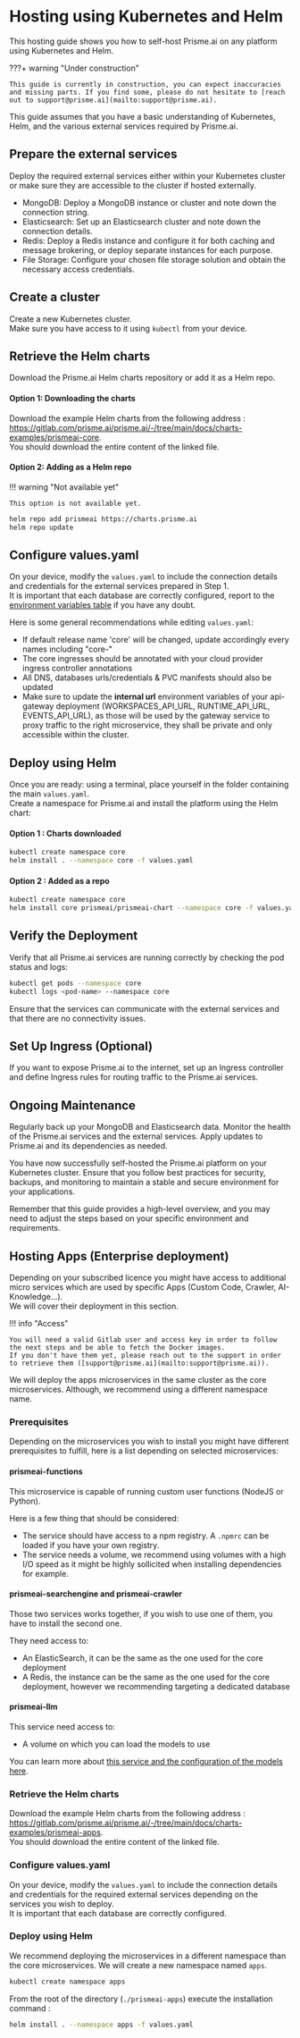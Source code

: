 # Hosting using Kubernetes and Helm

This hosting guide shows you how to self-host Prisme.ai on any platform using Kubernetes and Helm.  

???+ warning "Under construction"
    
    This guide is currently in construction, you can expect inaccuracies and missing parts. If you find some, please do not hesitate to [reach out to support@prisme.ai](mailto:support@prisme.ai). 

This guide assumes that you have a basic understanding of Kubernetes, Helm, and the various external services required by Prisme.ai.

## Prepare the external services

Deploy the required external services either within your Kubernetes cluster or make sure they are accessible to the cluster if hosted externally.

- MongoDB: Deploy a MongoDB instance or cluster and note down the connection string.
- Elasticsearch: Set up an Elasticsearch cluster and note down the connection details.
- Redis: Deploy a Redis instance and configure it for both caching and message brokering, or deploy separate instances for each purpose.
- File Storage: Configure your chosen file storage solution and obtain the necessary access credentials.

## Create a cluster

Create a new Kubernetes cluster.  
Make sure you have access to it using `kubectl` from your device.  


## Retrieve the Helm charts
Download the Prisme.ai Helm charts repository or add it as a Helm repo.

#### Option 1: Downloading the charts

Download the example Helm charts from the following address : https://gitlab.com/prisme.ai/prisme.ai/-/tree/main/docs/charts-examples/prismeai-core.   
You should download the entire content of the linked file.

#### Option 2: Adding as a Helm repo

!!! warning "Not available yet"

    This option is not available yet.

```sh
helm repo add prismeai https://charts.prisme.ai
helm repo update
```

## Configure values.yaml

On your device, modify the `values.yaml` to include the connection details and credentials for the external services prepared in Step 1.  
It is important that each database are correctly configured, report to the [environment variables table](../../configuration/environment-variables.md) if you have any doubt.      

Here is some general recommendations while editing `values.yaml`: 
- If default release name 'core' will be changed, update accordingly every names including "core-"  
- The core ingresses should be annotated with your cloud provider ingress controller annotations  
- All DNS, databases urls/credentials & PVC manifests should also be updated 
- Make sure to update the **internal url** environment variables of your api-gateway deployment (WORKSPACES_API_URL, RUNTIME_API_URL, EVENTS_API_URL), as those will be used by the gateway service to proxy traffic to the right microservice, they shall be private and only accessible within the cluster.

## Deploy using Helm
Once you are ready: using a terminal, place yourself in the folder containing the main `values.yaml`.  
Create a namespace for Prisme.ai and install the platform using the Helm chart:  

#### Option 1 : Charts downloaded
```sh
kubectl create namespace core
helm install . --namespace core -f values.yaml 
```

#### Option 2 : Added as a repo
```sh
kubectl create namespace core
helm install core prismeai/prismeai-chart --namespace core -f values.yaml
```

## Verify the Deployment
Verify that all Prisme.ai services are running correctly by checking the pod status and logs:  

```sh
kubectl get pods --namespace core
kubectl logs <pod-name> --namespace core
```

Ensure that the services can communicate with the external services and that there are no connectivity issues.

## Set Up Ingress (Optional)
If you want to expose Prisme.ai to the internet, set up an Ingress controller and define Ingress rules for routing traffic to the Prisme.ai services.

## Ongoing Maintenance
Regularly back up your MongoDB and Elasticsearch data. Monitor the health of the Prisme.ai services and the external services. Apply updates to Prisme.ai and its dependencies as needed.

You have now successfully self-hosted the Prisme.ai platform on your Kubernetes cluster. Ensure that you follow best practices for security, backups, and monitoring to maintain a stable and secure environment for your applications.

Remember that this guide provides a high-level overview, and you may need to adjust the steps based on your specific environment and requirements.

## Hosting Apps (Enterprise deployment)

Depending on your subscribed licence you might have access to additional micro services which are used by specific Apps (Custom Code, Crawler, AI-Knowledge...).  
We will cover their deployment in this section.  

!!! info "Access"

    You will need a valid Gitlab user and access key in order to follow the next steps and be able to fetch the Docker images.  
    If you don't have them yet, please reach out to the support in order to retrieve them ([support@prisme.ai](mailto:support@prisme.ai)).   

We will deploy the apps microservices in the same cluster as the core microservices. Although, we recommend using a different namespace name.

### Prerequisites

Depending on the microservices you wish to install you might have different prerequisites to fulfill, here is a list depending on selected microservices:

#### prismeai-functions

This microservice is capable of running custom user functions (NodeJS or Python).   

Here is a few thing that should be considered:   
- The service should have access to a npm registry. A ``.npmrc`` can be loaded if you have your own registry.  
- The service needs a volume, we recommend using volumes with a high I/O speed as it might be highly sollicited when installing dependencies for example.  

#### prismeai-searchengine and prismeai-crawler

Those two services works together, if you wish to use one of them, you have to install the second one.   

They need access to:  
- An ElasticSearch, it can be the same as the one used for the core deployment  
- A Redis, the instance can be the same as the one used for the core deployment, however we recommending targeting a dedicated database  

#### prismeai-llm

This service need access to:  
- A volume on which you can load the models to use  

You can learn more about [this service and the configuration of the models here](../../configuration/apps/prismeai-llm/index.md).

### Retrieve the Helm charts

Download the example Helm charts from the following address : https://gitlab.com/prisme.ai/prisme.ai/-/tree/main/docs/charts-examples/prismeai-apps.   
You should download the entire content of the linked file.

### Configure values.yaml

On your device, modify the `values.yaml` to include the connection details and credentials for the required external services depending on the services you wish to deploy.  
It is important that each database are correctly configured.

### Deploy using Helm
We recommend deploying the microservices in a different namespace than the core microservices. We will create a new namespace named `apps`. 

```sh
kubectl create namespace apps
```

From the root of the directory (`./prismeai-apps`) execute the installation command :

```sh
helm install . --namespace apps -f values.yaml 
```